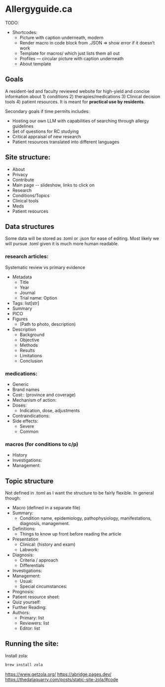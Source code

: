 # Allergyguide.ca

TODO:

- Shortcodes:
  - Picture with caption underneath, modern
  - Render macro in code block from .JSON => show error if it doesn’t work
  - Template for macros/ which just lists them all out
  - Profiles — circular picture with caption underneath
  - About template

## Goals

A resident-led and faculty reviewed website for high-yield and concise information about 1) conditions 2) therapies/medications 3) Clinical decision tools 4) patient resources. It is meant for **practical use by residents**.

Secondary goals if time permits includes:

- Hosting our own LLM with capabilities of searching through allergy guidelines
- Set of questions for RC studying
- Critical appraisal of new research
- Patient resources translated into different languages

## Site structure:

- About
- Privacy
- Contribute
- Main page -- slideshow, links to click on
- Research
- Conditions/Topics
- Clinical tools
- Meds
- Patient resources

## Data structures

Some data will be stored as .toml or .json for ease of editing. Most likely we will pursue .toml given it is much more human readable.

### research articles:

Systematic review vs primary evidence

- Metadata
  - Title
  - Year
  - Journal
  - Trial name: Option
- Tags: list[str]
- Summary
- PICO
- Figures
  - (Path to photo, description)
- Description
  - Background
  - Objective
  - Methods
  - Results
  - Limitations
  - Conclusion

### medications:

- Generic
- Brand names
- Cost:: (province and coverage)
- Mechanism of action:
- Doses:
  - Indication, dose, adjustments
- Contraindications:
- Side effects:
  - Severe
  - Common

### macros (for conditions to c/p)

- History
- Investigations:
- Management:

## Topic structure

Not defined in .toml as I want the structure to be fairly flexible. In general though:

- Macro (defined in a separate file)
- Summary:
  - Condition name, epidemiology, pathophysiology, manifestations, diagnosis, management.
- Definitions:
  - Things to know up front before reading the article
- Presentation
  - Clinical: (history and exam)
  - Labwork:
- Diagnosis:
  - Criteria / approach
  - Differentials
- Investigations:
- Management:
  - Usual:
  - Special circumstances:
- Prognosis:
- Patient resource sheet:
- Quiz yourself:
- Further Reading:
- Authors:
  - Primary: list
  - Reviewers: list
  - Editor: list

## Running the site:

Install zola:

```zsh
brew install zola
```

https://www.getzola.org/
https://abridge.pages.dev/
https://thedataquarry.com/posts/static-site-zola/#code
